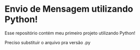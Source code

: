 # Envio de Mensagem utilizando Python!
Esse repositório contém meu primeiro projeto utilizando Python!

Preciso substituir o arquivo pra versão .py
